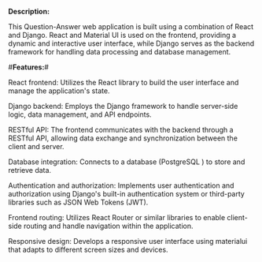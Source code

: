 **Description:**

This Question-Answer web application is built using a combination of React and Django. React and Material UI is used on the frontend, providing a dynamic and interactive user interface, while Django serves as the backend framework for handling data processing and database management.

#**Features:**#

React frontend: Utilizes the React library to build the user interface and manage the application's state.

Django backend: Employs the Django framework to handle server-side logic, data management, and API endpoints.

RESTful API: The frontend communicates with the backend through a RESTful API, allowing data exchange and synchronization between the client and server.

Database integration: Connects to a database (PostgreSQL ) to store and retrieve data.

Authentication and authorization: Implements user authentication and authorization using Django's built-in authentication system or third-party libraries such as JSON Web Tokens (JWT).

Frontend routing: Utilizes React Router or similar libraries to enable client-side routing and handle navigation within the application.

Responsive design: Develops a responsive user interface using materialui that adapts to different screen sizes and devices.
